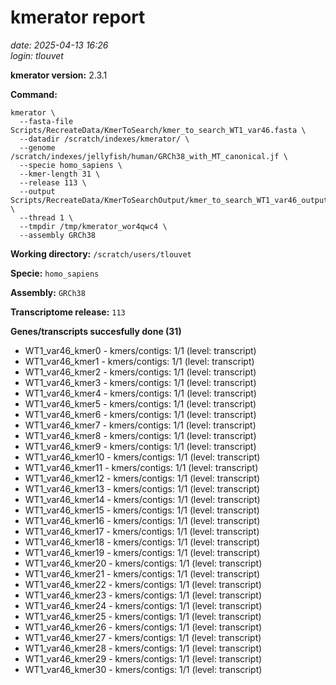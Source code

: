 # kmerator report
*date: 2025-04-13 16:26*  
*login: tlouvet*

**kmerator version:** 2.3.1

**Command:**

```
kmerator \
  --fasta-file Scripts/RecreateData/KmerToSearch/kmer_to_search_WT1_var46.fasta \
  --datadir /scratch/indexes/kmerator/ \
  --genome /scratch/indexes/jellyfish/human/GRCh38_with_MT_canonical.jf \
  --specie homo_sapiens \
  --kmer-length 31 \
  --release 113 \
  --output Scripts/RecreateData/KmerToSearchOutput/kmer_to_search_WT1_var46_output \
  --thread 1 \
  --tmpdir /tmp/kmerator_wor4qwc4 \
  --assembly GRCh38
```

**Working directory:** `/scratch/users/tlouvet`

**Specie:** `homo_sapiens`

**Assembly:** `GRCh38`

**Transcriptome release:** `113`

**Genes/transcripts succesfully done (31)**

- WT1_var46_kmer0 - kmers/contigs: 1/1 (level: transcript)
- WT1_var46_kmer1 - kmers/contigs: 1/1 (level: transcript)
- WT1_var46_kmer2 - kmers/contigs: 1/1 (level: transcript)
- WT1_var46_kmer3 - kmers/contigs: 1/1 (level: transcript)
- WT1_var46_kmer4 - kmers/contigs: 1/1 (level: transcript)
- WT1_var46_kmer5 - kmers/contigs: 1/1 (level: transcript)
- WT1_var46_kmer6 - kmers/contigs: 1/1 (level: transcript)
- WT1_var46_kmer7 - kmers/contigs: 1/1 (level: transcript)
- WT1_var46_kmer8 - kmers/contigs: 1/1 (level: transcript)
- WT1_var46_kmer9 - kmers/contigs: 1/1 (level: transcript)
- WT1_var46_kmer10 - kmers/contigs: 1/1 (level: transcript)
- WT1_var46_kmer11 - kmers/contigs: 1/1 (level: transcript)
- WT1_var46_kmer12 - kmers/contigs: 1/1 (level: transcript)
- WT1_var46_kmer13 - kmers/contigs: 1/1 (level: transcript)
- WT1_var46_kmer14 - kmers/contigs: 1/1 (level: transcript)
- WT1_var46_kmer15 - kmers/contigs: 1/1 (level: transcript)
- WT1_var46_kmer16 - kmers/contigs: 1/1 (level: transcript)
- WT1_var46_kmer17 - kmers/contigs: 1/1 (level: transcript)
- WT1_var46_kmer18 - kmers/contigs: 1/1 (level: transcript)
- WT1_var46_kmer19 - kmers/contigs: 1/1 (level: transcript)
- WT1_var46_kmer20 - kmers/contigs: 1/1 (level: transcript)
- WT1_var46_kmer21 - kmers/contigs: 1/1 (level: transcript)
- WT1_var46_kmer22 - kmers/contigs: 1/1 (level: transcript)
- WT1_var46_kmer23 - kmers/contigs: 1/1 (level: transcript)
- WT1_var46_kmer24 - kmers/contigs: 1/1 (level: transcript)
- WT1_var46_kmer25 - kmers/contigs: 1/1 (level: transcript)
- WT1_var46_kmer26 - kmers/contigs: 1/1 (level: transcript)
- WT1_var46_kmer27 - kmers/contigs: 1/1 (level: transcript)
- WT1_var46_kmer28 - kmers/contigs: 1/1 (level: transcript)
- WT1_var46_kmer29 - kmers/contigs: 1/1 (level: transcript)
- WT1_var46_kmer30 - kmers/contigs: 1/1 (level: transcript)
